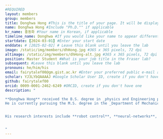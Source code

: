```yaml
---
#REQUIRED
layout: members
group: members
title: Donghwa Hong #This is the title of your page. It will be displayed in the navigation bar and on the page itself.
name: Donghwa Hong #Include "Ph.D."" if applicable
kr_name: 홍동화 #Your name in Korean, if applicable
timeline_name: Donghwa #If you would like your name to appear differently on the Lab timeline, fill out this line.
startdate: [2024-03-01] #Enter your start date
enddate: # [2025-02-02] # Leave this blank until you leave the lab
image: /static/img/members/dhHong.jpg #365 x 365 pixels, 72 dpi
altimage: /static/img/members/dhHong-alt.jpg #365 x 365 pixels, 72 dpi
position: Master Student #What is your job title in the Fraser lab?
subsequent: #Leave this blank until you leave the lab
pronouns: he/him/his
email: fairytalef00@gm.gist.ac.kr #Enter your preferred public e-mail address
scholar: YJ3LYbQAAAAJ #Google Scholar User ID, create if you don't have one
github: fairytalef00
orcid: 0009-0001-2462-6249 #ORCID, create if you don't have one
description: "

**Donghwa Hong** received the B.S. degree in _physics and Engineering physics_ from **Yonsei University**, South Korea, in 2023. 
He is currently pursuing the M.S. degree in the _Department of Mechanical Engineering_ at **Gwangju Institute of Science and Technology (GIST)**, South Korea.


His research interests include **robot control**, **neural-networks**, and **model identification**.


"
---
```

